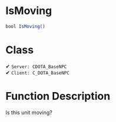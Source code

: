 # IsMoving
```js	
bool IsMoving()
```
# Class
✔ `Server: CDOTA_BaseNPC`  
✔ `Client: C_DOTA_BaseNPC`  

# Function Description
Is this unit moving?
